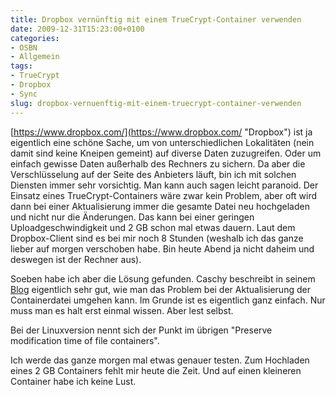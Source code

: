 ```yaml
---
title: Dropbox vernünftig mit einem TrueCrypt-Container verwenden
date: 2009-12-31T15:23:00+0100
categories:
- OSBN
- Allgemein
tags: 
- TrueCrypt
- Dropbox
- Sync
slug: dropbox-vernuenftig-mit-einem-truecrypt-container-verwenden
---
```

[https://www.dropbox.com/](https://www.dropbox.com/ "Dropbox") ist ja eigentlich eine schöne Sache, um von unterschiedlichen Lokalitäten (nein damit sind keine Kneipen gemeint) auf diverse Daten zuzugreifen. Oder um einfach gewisse Daten außerhalb des Rechners zu sichern. Da aber die Verschlüsselung auf der Seite des Anbieters läuft, bin ich mit solchen Diensten immer sehr vorsichtig. Man kann auch sagen leicht paranoid. Der Einsatz eines TrueCrypt-Containers wäre zwar kein Problem, aber oft wird dann bei einer Aktualisierung immer die gesamte Datei neu hochgeladen und nicht nur die Änderungen. Das kann bei einer geringen Uploadgeschwindigkeit und 2 GB schon mal etwas dauern. Laut dem Dropbox-Client sind es bei mir noch 8 Stunden (weshalb ich das ganze lieber auf morgen verschoben habe. Bin heute Abend ja nicht daheim und deswegen ist der Rechner aus).

Soeben habe ich aber die Lösung gefunden. Caschy beschreibt in seinem [Blog](http://stadt-bremerhaven.de/dropbox-und-truecrypt-verschluesselte-daten-in-der-cloud/trackback/ "Blog") eigentlich sehr gut, wie man das Problem bei der Aktualisierung der Containerdatei umgehen kann. Im Grunde ist es eigentlich ganz einfach. Nur muss man es halt erst einmal wissen. Aber lest selbst.

Bei der Linuxversion nennt sich der Punkt im übrigen "Preserve modification time of file containers".

Ich werde das ganze morgen mal etwas genauer testen. Zum Hochladen eines 2 GB Containers fehlt mir heute die Zeit. Und auf einen kleineren Container habe ich keine Lust.